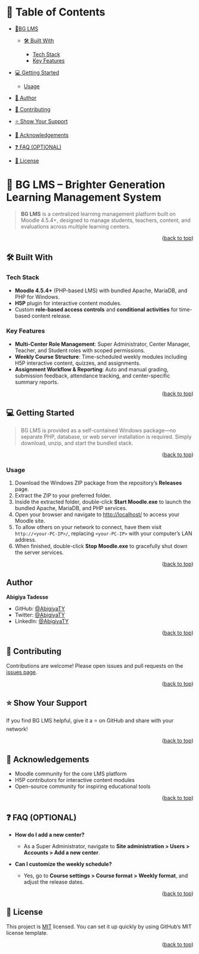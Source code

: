 # 📗 Table of Contents

* [📖BG LMS](#about-project)

  * [🛠 Built With](#built-with)

    * [Tech Stack](#tech-stack)
    * [Key Features](#key-features)
* [💻 Getting Started](#getting-started)

  * [Usage](#usage)
* [👥  Author](#author)
* [🤝 Contributing](#contributing)
* [⭐️ Show Your Support](#support)
* [🙏 Acknowledgements](#acknowledgements)
* [❓ FAQ (OPTIONAL)](#faq)
* [📝 License](#license)

# 📖 BG LMS – Brighter Generation Learning Management System <a name="about-project"></a>

> **BG LMS** is a centralized learning management platform built on Moodle 4.5.4+, designed to manage students, teachers, content, and evaluations across multiple learning centers.

<p align="right">(<a href="#readme-top">back to top</a>)</p>

## 🛠 Built With <a name="built-with"></a>

### Tech Stack <a name="tech-stack"></a>

* **Moodle 4.5.4+** (PHP-based LMS) with bundled Apache, MariaDB, and PHP for Windows.
* **H5P** plugin for interactive content modules.
* Custom **role-based access controls** and **conditional activities** for time-based content release.

### Key Features <a name="key-features"></a>

* **Multi-Center Role Management**: Super Administrator, Center Manager, Teacher, and Student roles with scoped permissions.
* **Weekly Course Structure**: Time-scheduled weekly modules including H5P interactive content, quizzes, and assignments.
* **Assignment Workflow & Reporting**: Auto and manual grading, submission feedback, attendance tracking, and center-specific summary reports.

<p align="right">(<a href="#readme-top">back to top</a>)</p>

## 💻 Getting Started <a name="getting-started"></a>

> BG LMS is provided as a self-contained Windows package—no separate PHP, database, or web server installation is required. Simply download, unzip, and start the bundled stack.

<p align="right">(<a href="#readme-top">back to top</a>)</p>

### Usage <a name="usage"></a>

1. Download the Windows ZIP package from the repository’s **Releases** page.
2. Extract the ZIP to your preferred folder.
3. Inside the extracted folder, double-click **Start Moodle.exe** to launch the bundled Apache, MariaDB, and PHP services.
4. Open your browser and navigate to [http://localhost/](http://localhost/) to access your Moodle site.
5. To allow others on your network to connect, have them visit `http://<your-PC-IP>/`, replacing `<your-PC-IP>` with your computer’s LAN address.
6. When finished, double-click **Stop Moodle.exe** to gracefully shut down the server services.

<p align="right">(<a href="#readme-top">back to top</a>)</p>

## Author <a name="author"></a>
 
 **Abigiya Tadesse**

* GitHub: [@AbigiyaTY](https://github.com/AbigiyaTY)
* Twitter: [@AbigiyaTY](https://twitter.com/AbigiyaTY)
* LinkedIn: [@AbigiyaTY](https://www.linkedin.com/in/AbigiyaTY)

<p align="right">(<a href="#readme-top">back to top</a>)</p>

## 🤝 Contributing <a name="contributing"></a>

Contributions are welcome! Please open issues and pull requests on the [issues page](../../issues/).

<p align="right">(<a href="#readme-top">back to top</a>)</p>

## ⭐️ Show Your Support <a name="support"></a>

If you find BG LMS helpful, give it a ⭐️ on GitHub and share with your network!

<p align="right">(<a href="#readme-top">back to top</a>)</p>

## 🙏 Acknowledgements <a name="acknowledgements"></a>

* Moodle community for the core LMS platform
* H5P contributors for interactive content modules
* Open-source community for inspiring educational tools

<p align="right">(<a href="#readme-top">back to top</a>)</p>

## ❓ FAQ (OPTIONAL) <a name="faq"></a>

* **How do I add a new center?**

  * As a Super Administrator, navigate to **Site administration > Users > Accounts > Add a new center**.

* **Can I customize the weekly schedule?**

  * Yes, go to **Course settings > Course format > Weekly format**, and adjust the release dates.

<p align="right">(<a href="#readme-top">back to top</a>)</p>

## 📝 License <a name="license"></a>

This project is [MIT](./MIT.md) licensed. You can set it up quickly by using GitHub’s MIT license template.

<p align="right">(<a href="#readme-top">back to top</a>)</p>
